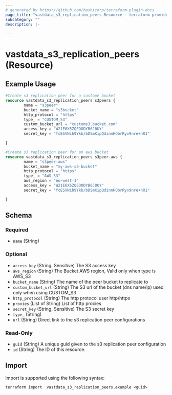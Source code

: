 ```yaml
---
# generated by https://github.com/hashicorp/terraform-plugin-docs
page_title: "vastdata_s3_replication_peers Resource - terraform-provider-vastdata"
subcategory: ""
description: |-
  
---
```


# vastdata_s3_replication_peers (Resource)



## Example Usage

```terraform
#Create s3 replication peer for a custome bucket
resource vastdata_s3_replication_peers s3peers {
        name = "s3peer"
        bucket_name = "s3bucket"
        http_protocol = "https"
        type_ = "CUSTOM_S3"
        custom_bucket_url = "customs3.bucket.com"
        access_key = "W21E6X5ZQEOODYB6J0UY"
        secret_key = "fcESVNih9Ykb/bDSmKipQdinnHObrRyv9nre+nR1"

}

#Create s3 replication peer for an aws bucket
resource vastdata_s3_replication_peers s3peer-aws {
        name = "s3peer-aws"
        bucket_name = "my-aws-s3-bucket"
        http_protocol = "https"
        type_ = "AWS_S3"
        aws_region = "eu-west-1"
        access_key = "W21E6X5ZQEOODYB6J0UY"
        secret_key = "fcESVNih9Ykb/bDSmKipQdinnHObrRyv9nre+nR1"

}
```

<!-- schema generated by tfplugindocs -->
## Schema

### Required

- `name` (String)

### Optional

- `access_key` (String, Sensitive) The S3 access key
- `aws_region` (String) The Bucket AWS region, Valid only when type is AWS_S3
- `bucket_name` (String) The name of the peer bucket to replicate to
- `custom_bucket_url` (String) The S3 url of the bucket (dns name/ip) used only when using CUSTOM_S3
- `http_protocol` (String) The http protocol user http/https
- `proxies` (List of String) List of http procies
- `secret_key` (String, Sensitive) The S3 secret key
- `type_` (String)
- `url` (String) Direct link to the s3 replication peer configurations

### Read-Only

- `guid` (String) A unique guid given to the s3 replication peer configuration
- `id` (String) The ID of this resource.

## Import

Import is supported using the following syntax:

```shell
terraform import  vastdata_s3_replication_peers.example <guid>
```
